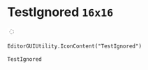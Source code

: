 # TestIgnored `16x16`
<img src="/img/TestIgnored.png" width=16 height=16>

``` CSharp
EditorGUIUtility.IconContent("TestIgnored")
```
```
TestIgnored
```
